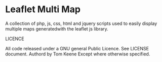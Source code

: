 Leaflet Multi Map
=======================
A collection of php, js, css, html and jquery scripts used to easily display multiple maps generatedwith the leaflet js library.

LICENCE

All code released under a GNU general Public Licence. See LICENSE document.
Authord by Tom Keene Except where otherwise specified. 
